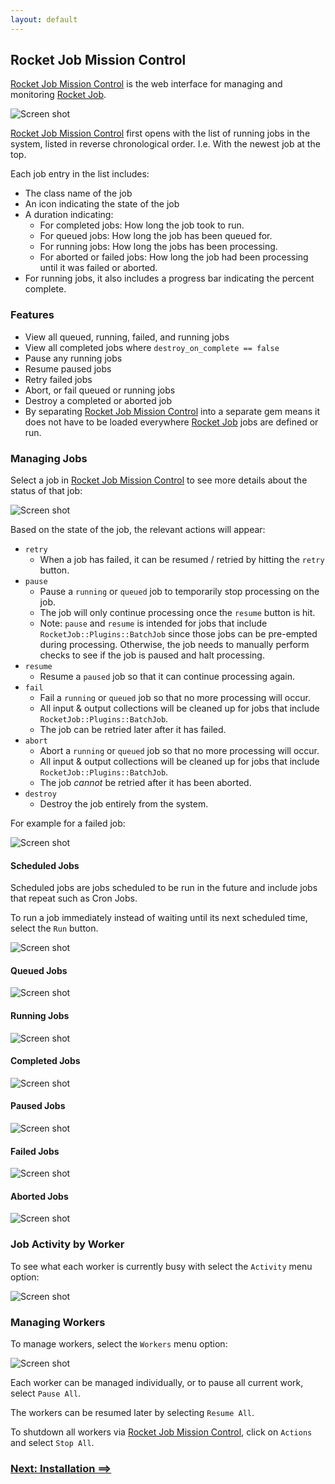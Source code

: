 ```yaml
---
layout: default
---
```


## Rocket Job Mission Control


[Rocket Job Mission Control][1] is the web interface for managing and monitoring [Rocket Job][0].

![Screen shot](images/rjmc_running.png)

[Rocket Job Mission Control][1] first opens with the list of running jobs in the system, listed in reverse chronological order.
I.e. With the newest job at the top.

Each job entry in the list includes:

* The class name of the job
* An icon indicating the state of the job
* A duration indicating:
    * For completed jobs: How long the job took to run.
    * For queued jobs: How long the job has been queued for.
    * For running jobs: How long the jobs has been processing.
    * For aborted or failed jobs: How long the job had been processing until it was failed or aborted.
* For running jobs, it also includes a progress bar indicating the percent complete.

### Features

* View all queued, running, failed, and running jobs
* View all completed jobs where `destroy_on_complete == false`
* Pause any running jobs
* Resume paused jobs
* Retry failed jobs
* Abort, or fail queued or running jobs
* Destroy a completed or aborted job
* By separating [Rocket Job Mission Control][1] into a separate gem means it does not
  have to be loaded everywhere [Rocket Job][0] jobs are defined or run.

### Managing Jobs

Select a job in [Rocket Job Mission Control][1] to see more details about the status of that job:

![Screen shot](images/rjmc_job_running.png)

Based on the state of the job, the relevant actions will appear:

* `retry`
    * When a job has failed, it can be resumed / retried by hitting the `retry` button.
* `pause`
    * Pause a `running` or `queued` job to temporarily stop processing on the job.
    * The job will only continue processing once the `resume` button is hit.
    * Note: `pause` and `resume` is intended for jobs that include `RocketJob::Plugins::BatchJob` since
      those jobs can be pre-empted during processing. Otherwise, the job needs to manually perform
      checks to see if the job is paused and halt processing.
* `resume`
    * Resume a `paused` job so that it can continue processing again.
* `fail`
    * Fail a `running` or `queued` job so that no more processing will occur.
    * All input & output collections will be cleaned up for jobs that include `RocketJob::Plugins::BatchJob`.
    * The job can be retried later after it has failed.
* `abort`
    * Abort a `running` or `queued` job so that no more processing will occur.
    * All input & output collections will be cleaned up for jobs that include `RocketJob::Plugins::BatchJob`.
    * The job _cannot_ be retried after it has been aborted.
* `destroy`
    * Destroy the job entirely from the system.

For example for a failed job:

![Screen shot](images/rjmc_job_failed.png)

#### Scheduled Jobs

Scheduled jobs are jobs scheduled to be run in the future and include jobs that repeat such as Cron Jobs.

To run a job immediately instead of waiting until its next scheduled time, select the `Run` button.

![Screen shot](images/rjmc_scheduled.png)

#### Queued Jobs

![Screen shot](images/rjmc_queued.png)

#### Running Jobs

![Screen shot](images/rjmc_running.png)

#### Completed Jobs

![Screen shot](images/rjmc_completed.png)

#### Paused Jobs

![Screen shot](images/rjmc_paused.png)

#### Failed Jobs

![Screen shot](images/rjmc_failed.png)

#### Aborted Jobs

![Screen shot](images/rjmc_aborted.png)

### Job Activity by Worker

To see what each worker is currently busy with select the `Activity` menu option:

![Screen shot](images/rjmc_active.png)


### Managing Workers

To manage workers, select the `Workers` menu option:

![Screen shot](images/rjmc_workers.png)

Each worker can be managed individually, or to pause all current work, select `Pause All`.

The workers can be resumed later by selecting `Resume All`.

To shutdown all workers via [Rocket Job Mission Control][1], click on `Actions` and select `Stop All`.

### [Next: Installation ==>](installation.html)

[0]: http://rocketjob.io
[1]: https://github.com/rocketjob/rocketjob_mission_control
